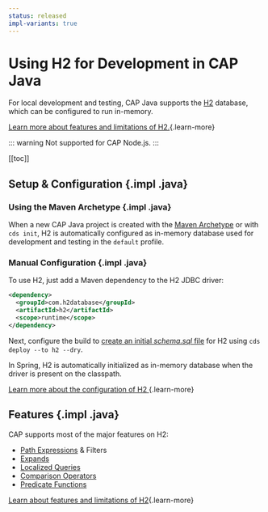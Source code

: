 ```yaml
---
status: released
impl-variants: true
---
```




# Using H2 for Development in CAP Java

For local development and testing, CAP Java supports the [H2](https://www.h2database.com/) database, which can be configured to run in-memory.

[Learn more about features and limitations of H2.](../java/persistence-services#h2){.learn-more}

<div class="impl node">

::: warning
Not supported for CAP Node.js.
:::

</div>


<div class="impl java">

[[toc]]

</div>

## Setup & Configuration {.impl .java}

### Using the Maven Archetype {.impl .java}

When a new CAP Java project is created with the [Maven Archetype](../java/development/#the-maven-archetype) or with `cds init`,
H2 is automatically configured as in-memory database used for development and testing in the `default` profile.

### Manual Configuration {.impl .java}

To use H2, just add a Maven dependency to the H2 JDBC driver:

```xml
<dependency>
  <groupId>com.h2database</groupId>
  <artifactId>h2</artifactId>
  <scope>runtime</scope>
</dependency>
```

Next, configure the build to [create an initial _schema.sql_ file](../java/persistence-services#initial-database-schema-1) for H2 using `cds deploy --to h2 --dry`.

In Spring, H2 is automatically initialized as in-memory database when the driver is present on the classpath.

[Learn more about the configuration of H2 ](../java/persistence-services#h2){.learn-more}

## Features {.impl .java}

CAP supports most of the major features on H2:

* [Path Expressions](../java/query-api#path-expressions) & Filters
* [Expands](../java/query-api#projections)
* [Localized Queries](../guides/localized-data#read-operations)
* [Comparison Operators](../java/query-api#comparison-operators)
* [Predicate Functions](../java/query-api#predicate-functions)

[Learn about features and limitations of H2](../java/persistence-services#h2){.learn-more}
